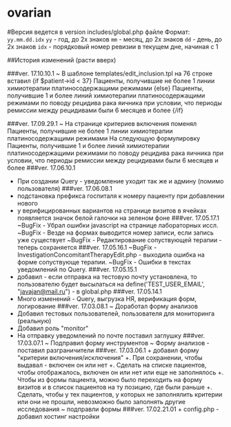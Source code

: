 # ovarian

#Версия ведется в version includes/global.php файле
Формат: `yy.mm.dd.idx`
`yy`  - год, до 2х знаков
`mm`  - месяц, до 2х знаков
`dd`  - день, до 2х знаков
`idx` - порядковый номер ревизии в текущем дне, начиная с 1

##История изменений (расти вверх)

###ver. 17.10.10.1
   ~ В шаблоне templates/edit_inclusion.tpl на 76 строке вставил
   {if $patient->id < 37}
					Пациенты, получившие не более 1 линии химиотерапии платиносодержащими режимами
                {else}
                	Пациенты, получившие 1 и более линий химиотерапии платиносодержащими режимами по поводу рецидива 
                	рака яичника при условии, что периоды ремиссии между рецидивами были 6 месяцев и более
   {/if}
  
###ver. 17.09.29.1
   ~ На странице критериев включения поменял
       Пациенты, получившие не более 1 линии химиотерапии платиносодержащими режимами
       На следующую формулировку
       Пациенты, получившие 1 и более линий химиотерапии платиносодержащими режимами по поводу рецидива рака яичника при условии, что периоды ремиссии между рецидивами были 6 месяцев и более
###ver. 17.06.10.1
   + При создании Query - уведомление уходит так же и админу (помимо пользователя)
###ver. 17.06.08.1
   + подстановка префикса госпиталя к номеру пациенту при добавлении нового
   + у верифицированных вариантов на странице визитов в ячейках появляется значок белой галочки
     на зеленом фоне 
###ver. 17.05.17.1
   ~BugFix - Убрал ошибки javascript на странице лабораторных иссл.
   ~BugFix - Везде на формах выводится номер записи, если запись уже существует
   ~BugFix - Редактирование сопуствующей терапии - теперь сохраняется
###ver. 17.05.16.1
   ~BugFix - InvestigationConcomitantTherapyEdit.php - выходила ошибка на форме сопуствующе терапии.
   ~BugFix - Ошибки в текстах уведомлений по Query.
###ver. 17.05.15.1
   + добавил - если отправка на тестовую почту установлена, то пользователю будет высылаться на 
   define('TEST_USER_EMAIL', "javajan@mail.ru") - в global.php
###ver. 17.05.14.1
   + Много изменений - Query, выгрузка НЯ, верификация форм, логирование
###ver. 17.03.08.1
   ~ Доработал форму анализов
   + Добавил тестовых пользователей, пользователя для мониторинга (реальную)
   + Добавил роль "monitor"
   + На отправку уведомлений по почте поставил заглушку
###ver. 17.03.07.1
   ~ Подправил форму инструментов
   ~ Форму анализов - поставил разграничители
###ver. 17.03.06.1
	+ добавил форму "критерии включения/исключения"
	+. При сохранении, чтобы выдавал - включен он или нет
	+. Сделать на списке пациентов, чтобы отображалось, включен он или нет или еще не заполнялось
	+. Чтобы из формы пациента, можно  было переходить на форму визитов и в список пациентов на ту позицию, где были раньше
	+. Сделать, чтобы у тех пациентов, у которых не заполнялить критерии или они не прошли, невозможно было заполнять другие исследования
	~ подправли формы
###ver. 17.02.21.01
	+ config.php - добавил хостинг настройки
